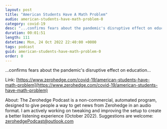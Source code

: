 ```yaml
---
layout: post
title: "American Students Have A Math Problem"
audio: american-students-have-math-problem-0
category: covid-19
desc: "...confirms fears about the pandemic's disruptive effect on education..."
duration: 00:01:51
length: 111
datetime: Mon, 24 Oct 2022 22:40:00 +0000
tags: podcast
guid: american-students-have-math-problem-0
order: 0
---
```

...confirms fears about the pandemic's disruptive effect on education...

Link: [https://www.zerohedge.com/covid-19/american-students-have-math-problem](https://www.zerohedge.com/covid-19/american-students-have-math-problem)

About: The Zerohedge Podcast is a non-commercial, automated program, designed to give people a way to get news from Zerohedge in an audio format.  I am actively working on tweaking and improving the setup to create a better listening experience (October 2022).  Suggestions are welcome: [zerohedgePodcast@outlook.com](mailto:zerohedgePodcast@outlook.com)